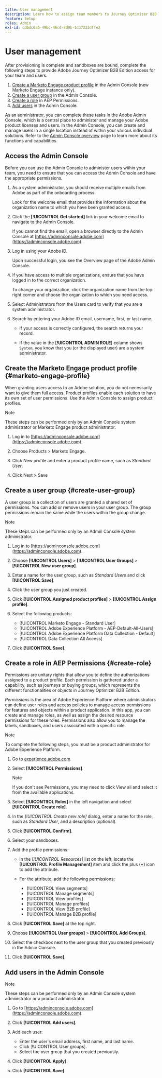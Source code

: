 ```yaml
---
title: User management
description: Learn how to assign team members to Journey Optimizer B2B Edition product profiles.
feature: Setup
roles: Admin
exl-id: ddbdc6a5-49bc-46cd-8d9b-1d37223dffe2
---
```

# User management

After provisioning is complete and sandboxes are bound, complete the following steps to provide Adobe Journey Optimizer B2B Edition access for your team and users.

1. [Create a Marketo Engage product profile](#marketo-engage-profile) in the Admin Console (new Marketo Engage instance only).
1. [Create a user group](#create-user-group) in the Admin Console.
1. [Create a role](#create-role) in AEP Permissions.
1. [Add users](#add-users) in the Admin Console.

As an administrator, you can complete these tasks in the Adobe Admin Console, which is a central place to administer and manage your Adobe product licenses and users. In the Admin Console, you can create and manage users in a single location instead of within your various individual solutions. Refer to the [Admin Console overview](https://helpx.adobe.com/enterprise/using/admin-console.html) page to learn more about its functions and capabilities.

## Access the Admin Console

Before you can use the Admin Console to administer users within your team, you need to ensure that you can access the Admin Console and have the appropriate permissions.

1. As a system administrator, you should receive multiple emails from Adobe as part of the onboarding process.

   Look for the welcome email that provides the information about the organization name to which you have been granted access.

1. Click the **[!UICONTROL Get started]** link in your welcome email to navigate to the Admin Console. 

   If you cannot find the email, open a browser directly to the Admin Console at [https://adminconsole.adobe.com](https://adminconsole.adobe.com).

1. Log in using your Adobe ID.

   Upon successful login, you see the Overview page of the Adobe Admin Console.

1. If you have access to multiple organizations, ensure that you have logged in to the correct organization.

   To change your organization, click the organization name from the top right corner and choose the organization to which you need access.

1. Select Administrators from the Users card to verify that you are a system administrator.

1. Search by entering your Adobe ID email, username, first, or last name.

   * If your access is correctly configured, the search returns your record. 

   * If the value in the **[!UICONTROL ADMIN ROLE]** column shows `System`, you know that you (or the displayed user) are a system administrator.

## Create the Marketo Engage product profile {#marketo-engage-profile}

When granting users access to an Adobe solution, you do not necessarily want to give them full access. Product profiles enable each solution to have its own set of user permissions. Use the Admin Console to assign product profiles.

>[!NOTE]
>
>These steps can be performed only by an Admin Console system administrator or Marketo Engage product administrator.

1. Log in to [https://adminconsole.adobe.com](https://adminconsole.adobe.com).

1. Choose Products > Marketo Engage.

1. Click New profile and enter a product profile name, such as _Standard User_.

1. Click Next > Save

## Create a user group {#create-user-group}

A user group is a collection of users are granted a shared set of permissions. You can add or remove users in your user group. The group permissions remain the same while the users within the group change.

>[!NOTE]
>
>These steps can be performed only by an Admin Console system administrator.

1. Log in to [https://adminconsole.adobe.com](https://adminconsole.adobe.com).

1. Choose **[!UICONTROL Users]** > **[!UICONTROL User Groups]** > **[!UICONTROL New user group]**.

1. Enter a name for the user group, such as _Standard Users_ and click **[!UICONTROL Save]**.

1. Click the user group you just created.

1. Click **[!UICONTROL Assigned product profiles]** > **[!UICONTROL Assign profile]**.

1. Select the following products:
   * [!UICONTROL Marketo Engage - Standard User]
   * [!UICONTROL Adobe Experience Platform - AEP-Default-All-Users]
   * [!UICONTROL Adobe Experience Platform Data Collection - Default]
   * [!UICONTROL Data Collection All Access]

1. Click **[!UICONTROL Save]**.

## Create a role in AEP Permissions {#create-role}

Permissions are unitary rights that allow you to define the authorizations assigned to a product profile. Each permission is gathered under a capability, such as journeys or buying groups, which represents the different functionalities or objects in Journey Optimizer B2B Edition.

_Permissions_ is the area of Adobe Experience Platform where administrators can define user roles and access policies to manage access permissions for features and objects within a product application. In this app, you can create and manage roles, as well as assign the desired resource permissions for these roles. Permissions also allow you to manage the labels, sandboxes, and users associated with a specific role.

>[!NOTE]
>
>To complete the following steps, you must be a product administrator for Adobe Experience Platform. 

1. Go to [experience.adobe.com](https://experience.adobe.com/).

1. Select **[!UICONTROL Permissions]**.

   >[!NOTE]
   >
   >If you don't see Permissions, you may need to click View all and select it from the available applications.

1. Select **[!UICONTROL Roles]** in the left navigation and select **[!UICONTROL Create role]**.

1. In the _[!UICONTROL Create new role]_ dialog, enter a name for the role, such as _Standard User_, and a description (optional).

1. Click **[!UICONTROL Confirm]**.

1. Select your sandboxes.

1. Add the profile permissions:

   * In the _[!UICONTROL Resources]_ list on the left, locate the **[!UICONTROL Profile Management]** item and click the plus (**+**) icon to add the attribute.

   * For the attribute, add the following permissions:
      * [!UICONTROL View segments]
      * [!UICONTROL Manage segments]
      * [!UICONTROL View profiles]
      * [!UICONTROL Manage profiles]
      * [!UICONTROL View B2B profile]
      * [!UICONTROL Manage B2B profile]

1. Click **[!UICONTROL Save]** at the top right.

1. Choose **[!UICONTROL User groups]** > **[!UICONTROL Add Groups]**.

1. Select the checkbox next to the user group that you created previously in the Admin Console.

1. Click **[!UICONTROL Save]**.

## Add users in the Admin Console

>[!NOTE]
>
>These steps can be performed only by an Admin Console system administrator or a product administrator.

1. Go to [https://adminconsole.adobe.com](https://adminconsole.adobe.com).

1. Click **[!UICONTROL Add users]**.

1. Add each user:

   * Enter the user's email address, first name, and last name.
   * Click [!UICONTROL User groups].
   * Select the user group that you created previously.

1. Click **[!UICONTROL Apply]**.

1. Click **[!UICONTROL Save]**.
